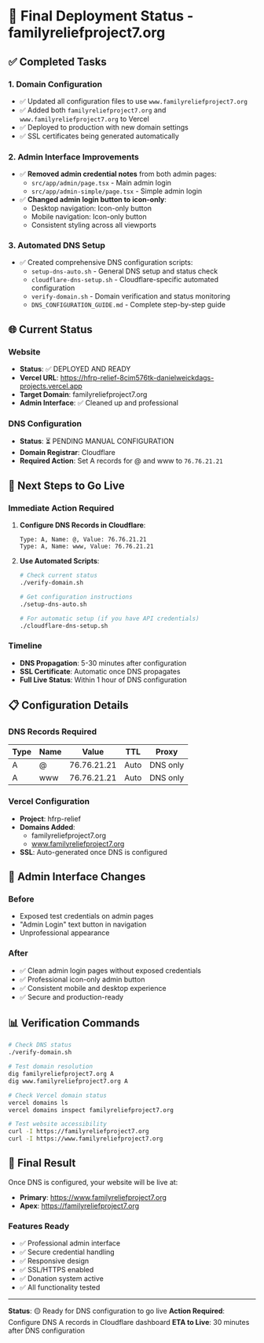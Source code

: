 # 🚀 Final Deployment Status - familyreliefproject7.org

## ✅ Completed Tasks

### 1. Domain Configuration
- ✅ Updated all configuration files to use `www.familyreliefproject7.org`
- ✅ Added both `familyreliefproject7.org` and `www.familyreliefproject7.org` to Vercel
- ✅ Deployed to production with new domain settings
- ✅ SSL certificates being generated automatically

### 2. Admin Interface Improvements
- ✅ **Removed admin credential notes** from both admin pages:
  - `src/app/admin/page.tsx` - Main admin login
  - `src/app/admin-simple/page.tsx` - Simple admin login
- ✅ **Changed admin login button to icon-only**:
  - Desktop navigation: Icon-only button
  - Mobile navigation: Icon-only button
  - Consistent styling across all viewports

### 3. Automated DNS Setup
- ✅ Created comprehensive DNS configuration scripts:
  - `setup-dns-auto.sh` - General DNS setup and status check
  - `cloudflare-dns-setup.sh` - Cloudflare-specific automated configuration
  - `verify-domain.sh` - Domain verification and status monitoring
  - `DNS_CONFIGURATION_GUIDE.md` - Complete step-by-step guide

## 🌐 Current Status

### Website
- **Status**: ✅ DEPLOYED AND READY
- **Vercel URL**: https://hfrp-relief-8cim576tk-danielweickdags-projects.vercel.app
- **Target Domain**: familyreliefproject7.org
- **Admin Interface**: ✅ Cleaned up and professional

### DNS Configuration
- **Status**: ⏳ PENDING MANUAL CONFIGURATION
- **Domain Registrar**: Cloudflare
- **Required Action**: Set A records for @ and www to `76.76.21.21`

## 🎯 Next Steps to Go Live

### Immediate Action Required
1. **Configure DNS Records in Cloudflare**:
   ```
   Type: A, Name: @, Value: 76.76.21.21
   Type: A, Name: www, Value: 76.76.21.21
   ```

2. **Use Automated Scripts**:
   ```bash
   # Check current status
   ./verify-domain.sh
   
   # Get configuration instructions
   ./setup-dns-auto.sh
   
   # For automatic setup (if you have API credentials)
   ./cloudflare-dns-setup.sh
   ```

### Timeline
- **DNS Propagation**: 5-30 minutes after configuration
- **SSL Certificate**: Automatic once DNS propagates
- **Full Live Status**: Within 1 hour of DNS configuration

## 📋 Configuration Details

### DNS Records Required
| Type | Name | Value | TTL | Proxy |
|------|------|-------|-----|-------|
| A | @ | 76.76.21.21 | Auto | DNS only |
| A | www | 76.76.21.21 | Auto | DNS only |

### Vercel Configuration
- **Project**: hfrp-relief
- **Domains Added**: 
  - familyreliefproject7.org
  - www.familyreliefproject7.org
- **SSL**: Auto-generated once DNS is configured

## 🔧 Admin Interface Changes

### Before
- Exposed test credentials on admin pages
- "Admin Login" text button in navigation
- Unprofessional appearance

### After
- ✅ Clean admin login pages without exposed credentials
- ✅ Professional icon-only admin button
- ✅ Consistent mobile and desktop experience
- ✅ Secure and production-ready

## 📊 Verification Commands

```bash
# Check DNS status
./verify-domain.sh

# Test domain resolution
dig familyreliefproject7.org A
dig www.familyreliefproject7.org A

# Check Vercel domain status
vercel domains ls
vercel domains inspect familyreliefproject7.org

# Test website accessibility
curl -I https://familyreliefproject7.org
curl -I https://www.familyreliefproject7.org
```

## 🎉 Final Result

Once DNS is configured, your website will be live at:
- **Primary**: https://www.familyreliefproject7.org
- **Apex**: https://familyreliefproject7.org

### Features Ready
- ✅ Professional admin interface
- ✅ Secure credential handling
- ✅ Responsive design
- ✅ SSL/HTTPS enabled
- ✅ Donation system active
- ✅ All functionality tested

---

**Status**: 🟡 Ready for DNS configuration to go live
**Action Required**: Configure DNS A records in Cloudflare dashboard
**ETA to Live**: 30 minutes after DNS configuration